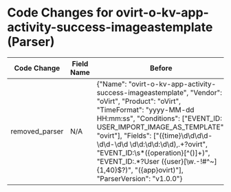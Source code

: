 # Code Changes for ovirt-o-kv-app-activity-success-imageastemplate (Parser)

| Code Change | Field Name | Before | After |
|-------------|------------|--------|-------|
| removed_parser | N/A | {"Name": "ovirt-o-kv-app-activity-success-imageastemplate", "Vendor": "oVirt", "Product": "oVirt", "TimeFormat": "yyyy-MM-dd HH:mm:ss", "Conditions": ["EVENT_ID: USER_IMPORT_IMAGE_AS_TEMPLATE", "ovirt"], "Fields": ["({time}\d\d\d\d-\d\d-\d\d \d\d:\d\d:\d\d),.+?ovirt", "EVENT_ID:\s*({operation}[^\(\)]+)", "EVENT_ID:.*?User ({user}[\w\.\-\!\#\^\~]{1,40}\$?)", "({app}ovirt)"], "ParserVersion": "v1.0.0"} | N/A |